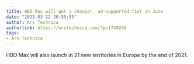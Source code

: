 ```yaml
---
title: HBO Max will get a cheaper, ad-supported tier in June
date: "2021-03-12 20:55:55"
author: Ars Technica
authorlink: https://arstechnica.com/?p=1749268
tags:
- Ars-Technica
---
```

HBO Max will also launch in 21 new territories in Europe by the end of 2021.